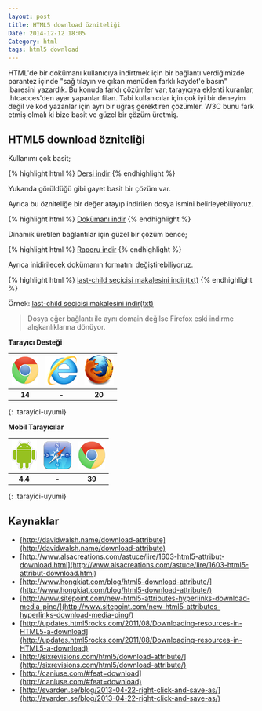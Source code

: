 ```yaml
---
layout: post
title: HTML5 download özniteliği
Date: 2014-12-12 18:05
Category: html
tags: html5 download 
---
```


HTML'de bir dokümanı kullanıcıya indirtmek için bir bağlantı verdiğimizde parantez içinde "sağ tılayın ve çıkan menüden farklı kaydet'e basın" ibaresini yazardık. Bu konuda farklı çözümler var; tarayıcıya eklenti kuranlar, .htcacces'den ayar yapanlar filan. Tabi kullanıcılar için çok iyi bir deneyim değil ve kod yazanlar için ayrı bir uğraş gerektiren çözümler. W3C bunu fark etmiş olmalı ki bize basit ve güzel bir çözüm üretmiş. 

## HTML5 download özniteliği

Kullanımı çok basit;

{% highlight html %}
<a href="dersin_dokumani.pdf" download>Dersi indir</a>
{% endhighlight %}

Yukarıda görüldüğü gibi gayet basit bir çözüm var.

Ayrıca bu özniteliğe bir değer atayıp indirilen dosya ismini belirleyebiliyoruz.

{% highlight html %}
<a href="dersin_dokumani.pdf" download="html5">Dokümanı indir</a>
{% endhighlight %}

Dinamik üretilen bağlantılar için güzel bir çözüm bence;

{% highlight html %}
<a href="rapor_20141223.pdf" download="rapor">Raporu indir</a>
{% endhighlight %}

Ayrıca inidirilecek dokümanın formatını değiştirebiliyoruz.

{% highlight html %}
<a href="http://fatihhayrioglu.com/last-child-secisi/index.html" download="last_child.txt">last-child seçicisi makalesini indir(txt)</a>
{% endhighlight %}

Örnek: <a href="http://fatihhayrioglu.com/last-child-secisi/index.html" download="last_child.txt">last-child seçicisi makalesini indir(txt)</a>


> Dosya eğer bağlantı ile aynı domain değilse Firefox eski indirme alışkanlıklarına dönüyor.


**Tarayıcı Desteği**

|![Chrome][chrome]|![explorer][explorer]|![Firefox][firefox]|
|:-----------------:|:---------------:|:-------------------:|
|**14**|**-**|**20**|
{: .tarayici-uyumi}

**Mobil Tarayıcılar**

|![Android][android] | ![Mobil Safari][msafari] | ![Chrome][chrome] |
|:------------------------:|:----------------------:|:-------------------:|
|**4.4**|**-**|**39**|
{: .tarayici-uyumi}


## Kaynaklar

 - [http://davidwalsh.name/download-attribute](http://davidwalsh.name/download-attribute)
 - [http://www.alsacreations.com/astuce/lire/1603-html5-attribut-download.html](http://www.alsacreations.com/astuce/lire/1603-html5-attribut-download.html)
 - [http://www.hongkiat.com/blog/html5-download-attribute/](http://www.hongkiat.com/blog/html5-download-attribute/)
 - [http://www.sitepoint.com/new-html5-attributes-hyperlinks-download-media-ping/](http://www.sitepoint.com/new-html5-attributes-hyperlinks-download-media-ping/)
 - [http://updates.html5rocks.com/2011/08/Downloading-resources-in-HTML5-a-download](http://updates.html5rocks.com/2011/08/Downloading-resources-in-HTML5-a-download)
 - [http://sixrevisions.com/html5/download-attribute/](http://sixrevisions.com/html5/download-attribute/)
 - [http://caniuse.com/#feat=download](http://caniuse.com/#feat=download)
 - [http://svarden.se/blog/2013-04-22-right-click-and-save-as/](http://svarden.se/blog/2013-04-22-right-click-and-save-as/)

[firefox]: /images/ff.png
[chrome]: /images/ch.png
[explorer]: /images/ie.png
[msafari]:/images/sm.png
[android]:/images/an.png
